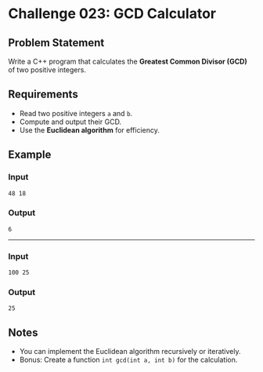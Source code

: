 # Challenge 023: GCD Calculator

## Problem Statement

Write a C++ program that calculates the **Greatest Common Divisor (GCD)** of two positive integers.

## Requirements

- Read two positive integers `a` and `b`.
- Compute and output their GCD.
- Use the **Euclidean algorithm** for efficiency.

## Example

### Input
```
48 18
```
### Output
```
6
```
---
### Input
```
100 25
```
### Output
```
25
```

## Notes

- You can implement the Euclidean algorithm recursively or iteratively.
- Bonus: Create a function `int gcd(int a, int b)` for the calculation.
